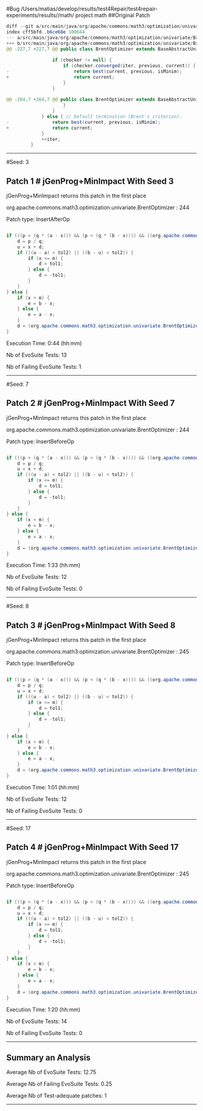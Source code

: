 #Bug /Users/matias/develop/results/test4Repair/test4repair-experiments/results//math/ project math
##Original Patch 

```Java
diff --git a/src/main/java/org/apache/commons/math3/optimization/univariate/BrentOptimizer.java b/src/main/java/org/apache/commons/math3/optimization/univariate/BrentOptimizer.java
index cff5bfd..b6ce68e 100644
--- a/src/main/java/org/apache/commons/math3/optimization/univariate/BrentOptimizer.java
+++ b/src/main/java/org/apache/commons/math3/optimization/univariate/BrentOptimizer.java
@@ -227,7 +227,7 @@ public class BrentOptimizer extends BaseAbstractUnivariateOptimizer {
 
                 if (checker != null) {
                     if (checker.converged(iter, previous, current)) {
-                        return best(current, previous, isMinim);
+                        return current;
                     }
                 }
 
@@ -264,7 +264,7 @@ public class BrentOptimizer extends BaseAbstractUnivariateOptimizer {
                     }
                 }
             } else { // Default termination (Brent's criterion).
-                return best(current, previous, isMinim);
+                return current;
             }
             ++iter;
         }
```

--- 
#Seed: 3

## Patch 1 #  jGenProg+MinImpact With Seed 3

jGenProg+MinImpact returns this patch in the first place

org.apache.commons.math3.optimization.univariate.BrentOptimizer : 244

Patch type: InsertAfterOp

```Java

if (((p > (q * (a - x))) && (p < (q * (b - x)))) && ((org.apache.commons.math3.util.FastMath.abs(p)) < (org.apache.commons.math3.util.FastMath.abs(((0.5 * q) * r))))) {
	d = p / q;
	u = x + d;
	if (((u - a) < tol2) || ((b - u) < tol2)) {
		if (x <= m) {
			d = tol1;
		} else {
			d = -tol1;
		}
	} 
} else {
	if (x < m) {
		e = b - x;
	} else {
		e = a - x;
	}
	d = (org.apache.commons.math3.optimization.univariate.BrentOptimizer.GOLDEN_SECTION) * e;
}

```


Execution Time: 0:44 (hh:mm) 

Nb of EvoSuite Tests: 13

Nb of Failing EvoSuite Tests: 1


--- 
#Seed: 7

## Patch 2 #  jGenProg+MinImpact With Seed 7

jGenProg+MinImpact returns this patch in the first place

org.apache.commons.math3.optimization.univariate.BrentOptimizer : 244

Patch type: InsertBeforeOp

```Java

if (((p > (q * (a - x))) && (p < (q * (b - x)))) && ((org.apache.commons.math3.util.FastMath.abs(p)) < (org.apache.commons.math3.util.FastMath.abs(((0.5 * q) * r))))) {
	d = p / q;
	u = x + d;
	if (((u - a) < tol2) || ((b - u) < tol2)) {
		if (x <= m) {
			d = tol1;
		} else {
			d = -tol1;
		}
	} 
} else {
	if (x < m) {
		e = b - x;
	} else {
		e = a - x;
	}
	d = (org.apache.commons.math3.optimization.univariate.BrentOptimizer.GOLDEN_SECTION) * e;
}

```


Execution Time: 1:33 (hh:mm) 

Nb of EvoSuite Tests: 12

Nb of Failing EvoSuite Tests: 0


--- 
#Seed: 8

## Patch 3 #  jGenProg+MinImpact With Seed 8

jGenProg+MinImpact returns this patch in the first place

org.apache.commons.math3.optimization.univariate.BrentOptimizer : 245

Patch type: InsertBeforeOp

```Java

if (((p > (q * (a - x))) && (p < (q * (b - x)))) && ((org.apache.commons.math3.util.FastMath.abs(p)) < (org.apache.commons.math3.util.FastMath.abs(((0.5 * q) * r))))) {
	d = p / q;
	u = x + d;
	if (((u - a) < tol2) || ((b - u) < tol2)) {
		if (x <= m) {
			d = tol1;
		} else {
			d = -tol1;
		}
	} 
} else {
	if (x < m) {
		e = b - x;
	} else {
		e = a - x;
	}
	d = (org.apache.commons.math3.optimization.univariate.BrentOptimizer.GOLDEN_SECTION) * e;
}

```


Execution Time: 1:01 (hh:mm) 

Nb of EvoSuite Tests: 12

Nb of Failing EvoSuite Tests: 0


--- 
#Seed: 17

## Patch 4 #  jGenProg+MinImpact With Seed 17

jGenProg+MinImpact returns this patch in the first place

org.apache.commons.math3.optimization.univariate.BrentOptimizer : 245

Patch type: InsertBeforeOp

```Java

if (((p > (q * (a - x))) && (p < (q * (b - x)))) && ((org.apache.commons.math3.util.FastMath.abs(p)) < (org.apache.commons.math3.util.FastMath.abs(((0.5 * q) * r))))) {
	d = p / q;
	u = x + d;
	if (((u - a) < tol2) || ((b - u) < tol2)) {
		if (x <= m) {
			d = tol1;
		} else {
			d = -tol1;
		}
	} 
} else {
	if (x < m) {
		e = b - x;
	} else {
		e = a - x;
	}
	d = (org.apache.commons.math3.optimization.univariate.BrentOptimizer.GOLDEN_SECTION) * e;
}

```


Execution Time: 1:20 (hh:mm) 

Nb of EvoSuite Tests: 14

Nb of Failing EvoSuite Tests: 0


---
## Summary an Analysis

Average Nb of EvoSuite Tests: 12.75

Average Nb of Failing EvoSuite Tests: 0.25

Average Nb of Test-adequate patches: 1

---